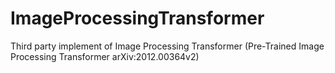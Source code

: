 # ImageProcessingTransformer
Third party implement of Image Processing Transformer (Pre-Trained Image Processing Transformer arXiv:2012.00364v2)

